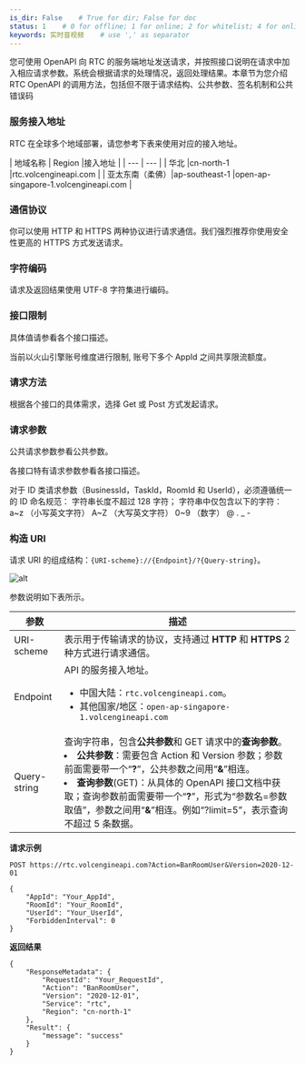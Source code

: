 ```yaml
---
is_dir: False    # True for dir; False for doc
status: 1    # 0 for offline; 1 for online; 2 for whitelist; 4 for online but hidden in TOC
keywords: 实时音视频    # use ',' as separator
---
```


您可使用 OpenAPI 向 RTC 的服务端地址发送请求，并按照接口说明在请求中加入相应请求参数。系统会根据请求的处理情况，返回处理结果。本章节为您介绍 RTC OpenAPI 的调用方法，包括但不限于请求结构、公共参数、签名机制和公共错误码


### <span id="address"/>服务接入地址

RTC 在全球多个地域部署，请您参考下表来使用对应的接入地址。

| 地域名称 | Region |接入地址 |
| --- | --- |
| 华北 |cn-north-1 |rtc.volcengineapi.com |
| 亚太东南（柔佛）|ap-southeast-1 |open-ap-singapore-1.volcengineapi.com |


### 通信协议

你可以使用 HTTP 和 HTTPS 两种协议进行请求通信。我们强烈推荐你使用安全性更高的 HTTPS 方式发送请求。

### 字符编码

请求及返回结果使用 UTF-8 字符集进行编码。

### 接口限制

具体值请参看各个接口描述。

当前以火山引擎账号维度进行限制, 账号下多个 AppId 之间共享限流额度。

### 请求方法

根据各个接口的具体需求，选择 Get 或 Post 方式发起请求。

### 请求参数

公共请求参数参看公共参数。

各接口特有请求参数参看各接口描述。

<span id="taskid"></span>

对于 ID 类请求参数（BusinessId，TaskId，RoomId 和 UserId），必须遵循统一的 ID 命名规范：
字符串长度不超过 128 字符；
字符串中仅包含以下的字符：
a~z （小写英文字符）
A~Z （大写英文字符）
0~9 （数字）
@ . _ -

### 构造 URI

请求 URI 的组成结构：`{URI-scheme}://{Endpoint}/?{Query-string}`。

![alt](https://portal.volccdn.com/obj/volcfe/cloud-universal-doc/upload_4f4f5be089eb362e5a889a5e778b793b.png)

参数说明如下表所示。

| 参数 | 描述 |
| --- | --- |
| URI-scheme | 表示用于传输请求的协议，支持通过 **HTTP** 和 **HTTPS** 2 种方式进行请求通信。 |
| Endpoint | API 的服务接入地址。<ul><li>中国大陆：`rtc.volcengineapi.com`。</li><li>其他国家/地区：`open-ap-singapore-1.volcengineapi.com`</li></ul> |
| Query-string | 查询字符串，包含**公共参数**和 GET 请求中的**查询参数**。<li> **公共参数**：需要包含 Action 和 Version 参数；参数前面需要带一个“**?**”，公共参数之间用“**&**”相连。</li><li> **查询参数**(GET)：从具体的 OpenAPI 接口文档中获取；查询参数前面需要带一个“**?**”，形式为“参数名=参数取值”，参数之间用“**&**”相连。例如“?limit=5”，表示查询不超过 5 条数据。 |

**请求示例**

```
POST https://rtc.volcengineapi.com?Action=BanRoomUser&Version=2020-12-01

{
    "AppId": "Your_AppId",
    "RoomId": "Your_RoomId",
    "UserId": "Your_UserId",
    "ForbiddenInterval": 0
}
```

**返回结果**

```
{
    "ResponseMetadata": {
        "RequestId": "Your_RequestId",
        "Action": "BanRoomUser",
        "Version": "2020-12-01",
        "Service": "rtc",
        "Region": "cn-north-1"
    },
    "Result": {
        "message": "success"
    }
}
```
